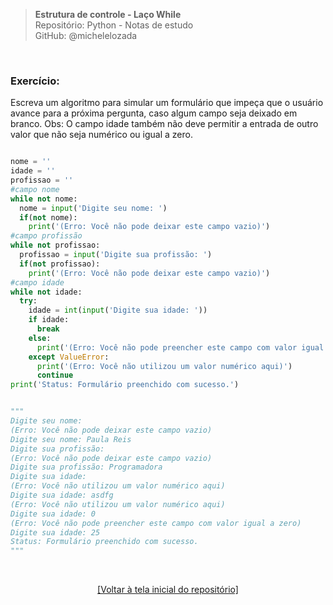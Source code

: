 > **Estrutura de controle - Laço While**  
> Repositório: Python - Notas de estudo     
> GitHub: @michelelozada
&nbsp;
     
&nbsp;  
### Exercício:
Escreva um algoritmo para simular um formulário que impeça que o usuário avance para a próxima pergunta, caso algum
campo seja deixado em branco. Obs: O campo idade também não deve permitir a entrada de outro valor que não seja numérico
ou igual a zero.  

```py

nome = ''
idade = ''
profissao = ''
#campo nome
while not nome:
  nome = input('Digite seu nome: ')
  if(not nome):
    print('(Erro: Você não pode deixar este campo vazio)')
#campo profissão
while not profissao:
  profissao = input('Digite sua profissão: ')
  if(not profissao):
    print('(Erro: Você não pode deixar este campo vazio)')
#campo idade
while not idade:
  try:
    idade = int(input('Digite sua idade: '))
    if idade:
      break
    else:
      print('(Erro: Você não pode preencher este campo com valor igual a zero)')
    except ValueError:
      print('(Erro: Você não utilizou um valor numérico aqui)')
      continue
print('Status: Formulário preenchido com sucesso.')


"""
Digite seu nome: 
(Erro: Você não pode deixar este campo vazio)
Digite seu nome: Paula Reis
Digite sua profissão: 
(Erro: Você não pode deixar este campo vazio)
Digite sua profissão: Programadora
Digite sua idade: 
(Erro: Você não utilizou um valor numérico aqui)
Digite sua idade: asdfg
(Erro: Você não utilizou um valor numérico aqui)
Digite sua idade: 0
(Erro: Você não pode preencher este campo com valor igual a zero)
Digite sua idade: 25
Status: Formulário preenchido com sucesso.
"""
```

&nbsp;

<div align="center">
<a href="https://github.com/michelelozada/Python-Study-Notes">[Voltar à tela inicial do repositório]</a>
</div>